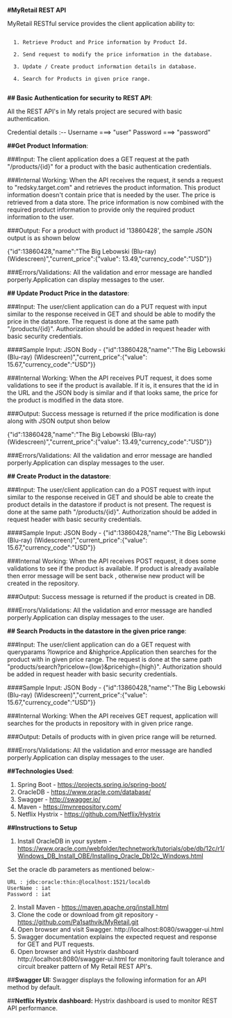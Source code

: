 **#MyRetail REST API**

MyRetail RESTful service provides the client application ability to:
```
  
  1. Retrieve Product and Price information by Product Id.
	
  2. Send request to modify the price information in the database.
	
  3. Update / Create product information details in database.
  
  4. Search for Products in given price range.  
  
```

**## Basic Authentication for security to REST API**:

All the REST API's in My retals project are secured with basic authentication.

Credential details :-- Username ===> "user"
                       Password ===> "password"


	
 **##Get Product Information**:
	
###Input: The client application does a GET request at the path "/products/{id}" for a product with the basic authentication credentials.

###Internal Working: When the API receives the request, it sends a request to "redsky.target.com" and retrieves the product information. This product information doesn't contain price that is needed by the user. The price is retrieved from a data store. The price information is now combined with the required product information to provide only the required product information to the user.

###Output: For a product with product id '13860428', the sample JSON output is as shown below

{"id":13860428,"name":"The Big Lebowski (Blu-ray) (Widescreen)","current_price":{"value": 13.49,"currency_code":"USD"}}

###Errors/Validations: All the validation and error message are handled porperly.Application can display messages to the user.

**## Update Product Price in the datastore**:

###Input: The user/client application can do a PUT request with input similar to the response received in GET and should be able to modify the price in the datastore. The request is done at the same path "/products/{id}". Authorization should be added in request header with basic security credentials.

####Sample Input: JSON Body - {"id":13860428,"name":"The Big Lebowski (Blu-ray) (Widescreen)","current_price":{"value": 15.67,"currency_code":"USD"}}

###Internal Working: When the API receives PUT request, it does some validations to see if the product is available. If it is, it ensures that the id in the URL and the JSON body is similar and if that looks same, the price for the product is modified in the data store.

###Output: Success message is returned if the price modification is done along with JSON output shon below

{"id":13860428,"name":"The Big Lebowski (Blu-ray) (Widescreen)","current_price":{"value": 13.49,"currency_code":"USD"}}

###Errors/Validations: All the validation and error message are handled porperly.Application can display messages to the user.

**## Create Product  in the datastore**:

###Input: The user/client application can do a POST request with input similar to the response received in GET and should be able to create the product details in the datastore if product is not present. The request is done at the same path "/products/{id}". Authorization should be added in request header with basic security credentials.

####Sample Input: JSON Body - {"id":13860428,"name":"The Big Lebowski (Blu-ray) (Widescreen)","current_price":{"value": 15.67,"currency_code":"USD"}}

###Internal Working: When the API receives POST request, it does some validations to see if the product is available. If product is already available then error message will be sent back , otherwise new product will be created in the repository.

###Output: Success message is returned if the product is created in DB.

###Errors/Validations: All the validation and error message are handled porperly.Application can display messages to the user.


**## Search Products in the datastore in the given price range**:

###Input: The user/client application can do a GET request with queryparams ?lowprice and &highprice.Application then searches for the product with in given price range. The request is done at the same path "products/search?pricelow={low}&pricehigh={high}". Authorization should be added in request header with basic security credentials.

####Sample Input: JSON Body - {"id":13860428,"name":"The Big Lebowski (Blu-ray) (Widescreen)","current_price":{"value": 15.67,"currency_code":"USD"}}

###Internal Working: When the API receives GET request, application will searches for the products in repository with in given price range.

###Output: Details of products with in given price range will be returned.

###Errors/Validations: All the validation and error message are handled porperly.Application can display messages to the user.


**##Technologies Used**:

1. Spring Boot - https://projects.spring.io/spring-boot/
2. OracleDB - https://www.oracle.com/database/
3. Swagger - http://swagger.io/
4. Maven - https://mvnrepository.com/
5. Netflix Hystrix - https://github.com/Netflix/Hystrix 


**##Instructions to Setup**

1. Install OracleDB in your system - https://www.oracle.com/webfolder/technetwork/tutorials/obe/db/12c/r1/Windows_DB_Install_OBE/Installing_Oracle_Db12c_Windows.html

Set the oracle db parameters as mentioned below:-
 ```
 URL : jdbc:oracle:thin:@localhost:1521/localdb
 UserName : iat
 Password : iat
 ```
2. Install Maven - https://maven.apache.org/install.html
3. Clone the code or download from git repository - https://github.com/Pa1sathvik/MyRetail.git
4. Open browser and visit Swagger. http://localhost:8080/swagger-ui.html
5. Swagger documentation explains the expected request and response for GET and PUT requests.
6. Open browser and visit Hystrix dashboard http://localhost:8080/swagger-ui.html for monitoring fault tolerance and circuit breaker pattern of My Retail REST API's.


##**Swagger UI:**
Swagger displays the following information for an API method by default.


##**Netflix Hystrix dashboard:**
Hystrix dashboard is used to monitor REST API performance.



	
	
